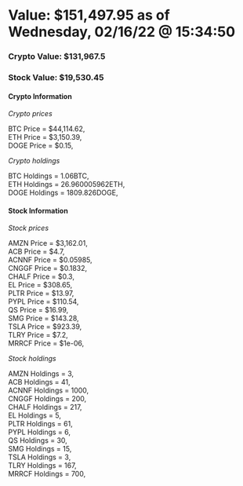 # Value: $151,497.95 as of Wednesday, 02/16/22 @ 15:34:50 

### Crypto Value: $131,967.5

### Stock Value: $19,530.45

#### Crypto Information 
*Crypto prices* 

BTC Price = $44,114.62,  
ETH Price = $3,150.39,  
DOGE Price = $0.15,  


*Crypto holdings* 

BTC Holdings = 1.06BTC,  
ETH Holdings = 26.960005962ETH,  
DOGE Holdings = 1809.826DOGE,  


#### Stock Information 

*Stock prices* 

AMZN Price = $3,162.01,  
ACB Price = $4.7,  
ACNNF Price = $0.05985,  
CNGGF Price = $0.1832,  
CHALF Price = $0.3,  
EL Price = $308.65,  
PLTR Price = $13.97,  
PYPL Price = $110.54,  
QS Price = $16.99,  
SMG Price = $143.28,  
TSLA Price = $923.39,  
TLRY Price = $7.2,  
MRRCF Price = $1e-06,  


*Stock holdings* 

AMZN Holdings = 3,  
ACB Holdings = 41,  
ACNNF Holdings = 1000,  
CNGGF Holdings = 200,  
CHALF Holdings = 217,  
EL Holdings = 5,  
PLTR Holdings = 61,  
PYPL Holdings = 6,  
QS Holdings = 30,  
SMG Holdings = 15,  
TSLA Holdings = 3,  
TLRY Holdings = 167,  
MRRCF Holdings = 700,  


